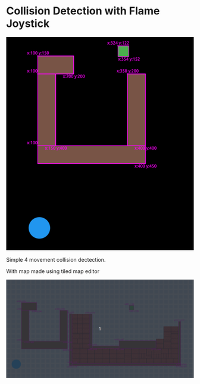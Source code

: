 # Collision Detection with Flame Joystick

![screenshot](docs/assets/screenshot.gif)

Simple 4 movement collision dectection.

With map made using tiled map editor

![screenshot2](docs/assets/screenshot2.gif)